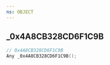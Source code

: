 ```yaml
---
ns: OBJECT
---
```

## _0x4A8CB328CD6F1C9B

```c
// 0x4A8CB328CD6F1C9B
Any _0x4A8CB328CD6F1C9B();
```

